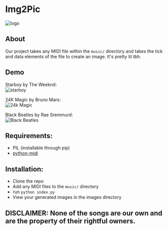 # Img2Pic

![logo](images/starboy.png)

## About
Our project takes any MIDI file within the <code>music/</code> directory and takes the tick and data elements of the file to create an image. It's pretty lit tbh.

## Demo
Starboy by The Weeknd:<br>
![starboy](images/starboy.png)

24K Magic by Bruno Mars:<br>
![24k Magic](images/24kmagic.png)

Black Beatles by Rae Sremmurd:<br>
![Black Beatles](images/blackbeatles.png)

## Requirements:
- PIL (installable through pip)
- [python-midi](https://github.com/vishnubob/python-midi)

## Installation:
- Clone the repo
- Add any MIDI files to the <code>music/</code> directory
- run <code>python index.py</code>
- View your generated images in the images directory

## DISCLAIMER: None of the songs are our own and are the property of their rightful owners.
